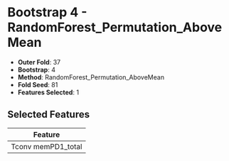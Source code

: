 # Bootstrap 4 - RandomForest_Permutation_AboveMean

- **Outer Fold**: 37
- **Bootstrap**: 4
- **Method**: RandomForest_Permutation_AboveMean
- **Fold Seed**: 81
- **Features Selected**: 1

## Selected Features

| Feature |
|---------|
| Tconv memPD1_total |
